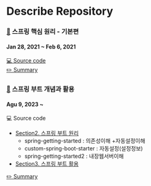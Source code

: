 # Describe Repository
### [🔗](https://www.inflearn.com/course/%EC%8A%A4%ED%94%84%EB%A7%81-%ED%95%B5%EC%8B%AC-%EC%9B%90%EB%A6%AC-%EA%B8%B0%EB%B3%B8%ED%8E%B8) 스프링 핵심 원리 - 기본편 
#### Jan 28, 2021 ~ Feb 6, 2021
[💻 Source code](https://github.com/eunsolJo/spring-study/tree/master/core) <br>
[✏️ Summary](https://www.notion.so/01968ec65e6e41788eadbe4714c9dc0a)

### [🔗](https://www.inflearn.com/course/%EC%8A%A4%ED%94%84%EB%A7%81%EB%B6%80%ED%8A%B8/dashboard) 스프링 부트 개념과 활용
#### Agu 9, 2023 ~ 
💻 Source code <br>
- [Section2. 스프링 부트 원리](https://github.com/eunsolJo/spring-study/tree/master/concept-of-spring-boot)
    - spring-getting-started : 의존성이해 +자동설정이해
    - custom-spring-boot-starter : 자동설정(설정정보)
    - spring-getting-started2 : 내장웹서버이해
- [Section3. 스프링 부트 활용](https://github.com/eunsolJo/spring-study/tree/master/use-spring-boot)

[✏️ Summary](https://www.notion.so/706a63fcd1874b9fb57a241051d06d04?pvs=4)

